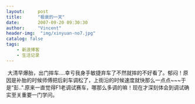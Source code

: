 ```yaml
---
layout:     post
title:      "极衰的一天"
date:       2007-09-20 09:30:30
author:     "Vincent"
header-img:  "img/xinyuan-no7.jpg"
catalog: false
tags:
    - 新浪博客
    - 生活记录
---
```




 大清早爆胎，出门摔车....幸亏我身手敏捷弃车了不然就摔的不好看了。郁闷！原因是补胎的时候师傅把后刹车调松了，上街沿的时候速度就快那么一点点~~~于是“彭..".原来一直觉得F1老调试赛车，哪那么多调的嘛！现在才深刻体会到调试确实至关重要一门学问。



